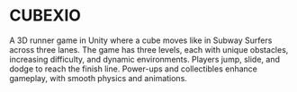 # CUBEXIO
A 3D runner game in Unity where a cube moves like in Subway Surfers across three lanes. The game has three levels, each with unique obstacles, increasing difficulty, and dynamic environments. Players jump, slide, and dodge to reach the finish line. Power-ups and collectibles enhance gameplay, with smooth physics and animations.

